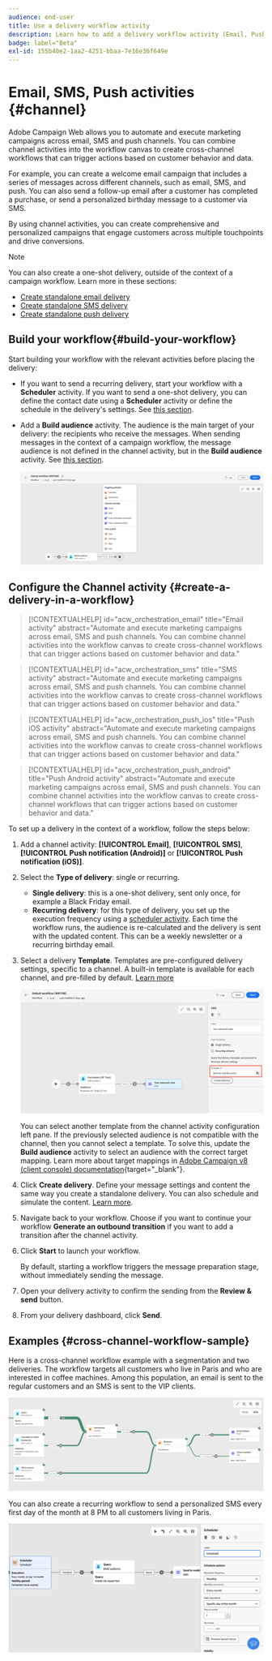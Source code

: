 ```yaml
---
audience: end-user
title: Use a delivery workflow activity
description: Learn how to add a delivery workflow activity (Email, Push, SMS)
badge: label="Beta"
exl-id: 155b40e2-1aa2-4251-bbaa-7e16e36f649e
---
```

# Email, SMS, Push activities {#channel}

Adobe Campaign Web allows you to automate and execute marketing campaigns across email, SMS and push channels. You can combine channel activities into the workflow canvas to create cross-channel workflows that can trigger actions based on customer behavior and data. 

For example, you can create a welcome email campaign that includes a series of messages across different channels, such as email, SMS, and push. You can also send a follow-up email after a customer has completed a purchase, or send a personalized birthday message to a customer via SMS. 

By using channel activities, you can create comprehensive and personalized campaigns that engage customers across multiple touchpoints and drive conversions.

>[!NOTE]
>
>You can also create a one-shot delivery, outside of the context of a campaign workflow. Learn more in these sections:
>*  [Create standalone email delivery](../../email/create-email.md)
>*  [Create standalone SMS delivery](../../sms/create-sms.md)
>*  [Create standalone push delivery](../../push/create-push.md)

## Build your workflow{#build-your-workflow}

Start building your workflow with the relevant activities before placing the delivery:

* If you want to send a recurring delivery, start your workflow with a **Scheduler** activity. If you want to send a one-shot delivery, you can define the contact date using a **Scheduler** activity or define the schedule in the delivery's settings. See [this section](scheduler.md).

* Add a **Build audience** activity. The audience is the main target of your delivery: the recipients who receive the messages. When sending messages in the context of a campaign workflow, the message audience is not defined in the channel activity, but in the **Build audience** activity. See [this section](build-audience.md).

    ![](../../msg/assets/add-delivery-in-wf.png)

## Configure the Channel activity {#create-a-delivery-in-a-workflow}


>[!CONTEXTUALHELP]
>id="acw_orchestration_email"
>title="Email activity"
>abstract="Automate and execute marketing campaigns across email, SMS and push channels. You can combine channel activities into the workflow canvas to create cross-channel workflows that can trigger actions based on customer behavior and data."


>[!CONTEXTUALHELP]
>id="acw_orchestration_sms"
>title="SMS activity"
>abstract="Automate and execute marketing campaigns across email, SMS and push channels. You can combine channel activities into the workflow canvas to create cross-channel workflows that can trigger actions based on customer behavior and data."


>[!CONTEXTUALHELP]
>id="acw_orchestration_push_ios"
>title="Push iOS activity"
>abstract="Automate and execute marketing campaigns across email, SMS and push channels. You can combine channel activities into the workflow canvas to create cross-channel workflows that can trigger actions based on customer behavior and data."


>[!CONTEXTUALHELP]
>id="acw_orchestration_push_android"
>title="Push Android activity"
>abstract="Automate and execute marketing campaigns across email, SMS and push channels. You can combine channel activities into the workflow canvas to create cross-channel workflows that can trigger actions based on customer behavior and data."

To set up a delivery in the context of a workflow, follow the steps below:

1. Add a channel activity: **[!UICONTROL Email]**, **[!UICONTROL SMS]**, **[!UICONTROL Push notification (Android)]** or **[!UICONTROL Push notification (iOS)]**.

1. Select the **Type of delivery**: single or recurring. 

   * **Single delivery**: this is a one-shot delivery, sent only once, for example a Black Friday email.
   * **Recurring delivery**: for this type of delivery, you set up the execution frequency using a [scheduler activity](scheduler.md). Each time the workflow runs, the audience is re-calculated and the delivery is sent with the updated content. This can be a weekly newsletter or a recurring birthday email. 

1. Select a delivery **Template**. Templates are pre-configured delivery settings, specific to a channel. A built-in template is available for each channel, and pre-filled by default. [Learn more](../../msg/delivery-template.md)

    ![](../assets/delivery-activity-in-wf.png)
   
    You can select another template from the channel activity configuration left pane. If the previously selected audience is not compatible with the channel, then you cannot select a template. To solve this, update the **Build audience** activity to select an audience with the correct target mapping. Learn more about target mappings in [Adobe Campaign v8 (client console) documentation](https://experienceleague.adobe.com/docs/campaign/campaign-v8/audience/add-profiles/target-mappings.html){target="_blank"}.

1. Click **Create delivery**. Define your message settings and content the same way you create a standalone delivery. You can also schedule and simulate the content. [Learn more](../../msg/gs-messages.md).

1. Navigate back to your workflow. Choose if you want to continue your workflow **Generate an outbound transition** if you want to add a transition after the channel activity.

1. Click **Start** to launch your workflow.

    By default, starting a workflow triggers the message preparation stage, without immediately sending the message.
    
1. Open your delivery activity to confirm the sending from the **Review & send** button.

1. From your delivery dashboard, click **Send**.

## Examples {#cross-channel-workflow-sample}

Here is a cross-channel workflow example with a segmentation and two deliveries. The workflow targets all customers who live in Paris and who are interested in coffee machines. Among this population, an email is sent to the regular customers and an SMS is sent to the VIP clients.

![](../assets/workflow-channel-example.png)

<!--
description, which use case you can perform (common other activities that you can link before of after the activity)

how to add and configure the activity

example of a configured activity within a workflow
The Email delivery activity allows you to configure the sending an email in a workflow. 

-->

You can also create a recurring workflow to send a personalized SMS every first day of the month at 8 PM to all customers living in Paris.

![](../assets/workflow-channel-example2.png)

<!-- Scheduled emails available?

This can be a single send email and sent just once, or it can be a recurring email.
* Single send emails are standard emails, sent once.
* Recurring emails allow you to send the same email multiple times to different targets over a defined period. You can aggregate the deliveries per period in order to get reports that correspond to your needs.

When linked to a scheduler, you can define recurring emails.
Email recipients are defined upstream of the activity in the same workflow, via an Audience targeting activity.

-->


<!--The message preparation is triggered according to the workflow execution parameters. From the message dashboard, you can select whether to request or not a manual confirmation to send the message (required by default). You can start the workflow manually or place a scheduler activity in the workflow to automate execution.-->
